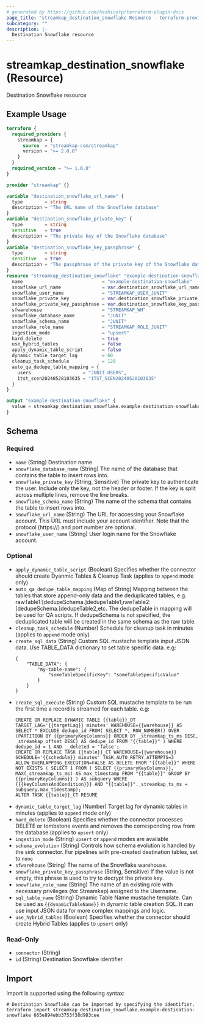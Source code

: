 ```yaml
---
# generated by https://github.com/hashicorp/terraform-plugin-docs
page_title: "streamkap_destination_snowflake Resource - terraform-provider-streamkap"
subcategory: ""
description: |-
  Destination Snowflake resource
---
```


# streamkap_destination_snowflake (Resource)

Destination Snowflake resource

## Example Usage

```terraform
terraform {
  required_providers {
    streamkap = {
      source  = "streamkap-com/streamkap"
      version = ">= 2.0.0"
    }
  }
  required_version = ">= 1.0.0"
}

provider "streamkap" {}

variable "destination_snowflake_url_name" {
  type        = string
  description = "The URL name of the Snowflake database"
}
variable "destination_snowflake_private_key" {
  type        = string
  sensitive   = true
  description = "The private key of the Snowflake database"
}
variable "destination_snowflake_key_passphrase" {
  type        = string
  sensitive   = true
  description = "The passphrase of the private key of the Snowflake database"
}
resource "streamkap_destination_snowflake" "example-destination-snowflake" {
  name                             = "example-destination-snowflake"
  snowflake_url_name               = var.destination_snowflake_url_name
  snowflake_user_name              = "STREAMKAP_USER_JUNIT"
  snowflake_private_key            = var.destination_snowflake_private_key
  snowflake_private_key_passphrase = var.destination_snowflake_key_passphrase
  sfwarehouse                      = "STREAMKAP_WH"
  snowflake_database_name          = "JUNIT"
  snowflake_schema_name            = "JUNIT"
  snowflake_role_name              = "STREAMKAP_ROLE_JUNIT"
  ingestion_mode                   = "upsert"
  hard_delete                      = true
  use_hybrid_tables                = false
  apply_dynamic_table_script       = false
  dynamic_table_target_lag         = 60
  cleanup_task_schedule            = 120
  auto_qa_dedupe_table_mapping = {
    users                   = "JUNIT.USERS",
    itst_scen20240528103635 = "ITST_SCEN20240528103635"
  }
}

output "example-destination-snowflake" {
  value = streamkap_destination_snowflake.example-destination-snowflake.id
}
```

<!-- schema generated by tfplugindocs -->
## Schema

### Required

- `name` (String) Destination name
- `snowflake_database_name` (String) The name of the database that contains the table to insert rows into.
- `snowflake_private_key` (String, Sensitive) The private key to authenticate the user. Include only the key, not the header or footer. If the key is split across multiple lines, remove the line breaks.
- `snowflake_schema_name` (String) The name of the schema that contains the table to insert rows into.
- `snowflake_url_name` (String) The URL for accessing your Snowflake account. This URL must include your account identifier. Note that the protocol (https://) and port number are optional.
- `snowflake_user_name` (String) User login name for the Snowflake account.

### Optional

- `apply_dynamic_table_script` (Boolean) Specifies whether the connector should create Dyanmic Tables & Cleanup Task (applies to `append` mode only)
- `auto_qa_dedupe_table_mapping` (Map of String) Mapping between the tables that store append-only data and the deduplicated tables, e.g. rawTable1:[dedupeSchema.]dedupeTable1,rawTable2:[dedupeSchema.]dedupeTable2,etc. The dedupeTable in mapping will be used for QA scripts. If dedupeSchema is not specified, the deduplicated table will be created in the same schema as the raw table.
- `cleanup_task_schedule` (Number) Schedule for cleanup task in minutes (applies to `append` mode only)
- `create_sql_data` (String) Custom SQL mustache template input JSON data. Use TABLE_DATA dictionary to set table specific data. e.g:
	```
	{
	    "TABLE_DATA": {
	        "my-table-name": {
	            "someTableSpecificKey": "someTableSpecificValue"
	        }
	    }
	}
	```
- `create_sql_execute` (String) Custom SQL mustache template to be run the first time a record is streamed for each table. e.g: 
	```
	CREATE OR REPLACE DYNAMIC TABLE {{table}}_DT TARGET_LAG='{{targetLag}} minutes' WAREHOUSE={{warehouse}} AS SELECT * EXCLUDE dedupe_id FROM( SELECT *, ROW_NUMBER() OVER (PARTITION BY {{primaryKeyColumns}} ORDER BY _streamkap_ts_ms DESC, _streamkap_offset DESC) AS dedupe_id FROM "{{table}}" ) WHERE dedupe_id = 1 AND __deleted = 'false';
	CREATE OR REPLACE TASK {{table}}_CT WAREHOUSE={{warehouse}} SCHEDULE='{{schedule}} minutes' TASK_AUTO_RETRY_ATTEMPTS=3 ALLOW_OVERLAPPING_EXECUTION=FALSE AS DELETE FROM "{{table}}" WHERE NOT EXISTS ( SELECT 1 FROM ( SELECT {{primaryKeyColumns}}, MAX(_streamkap_ts_ms) AS max_timestamp FROM "{{table}}" GROUP BY {{primaryKeyColumns}} ) AS subquery WHERE {{{keyColumnsAndCondition}}} AND "{{table}}"._streamkap_ts_ms = subquery.max_timestamp);
	ALTER TASK {{table}}_CT RESUME
	```
- `dynamic_table_target_lag` (Number) Target lag for dynamic tables in minutes (applies to `append` mode only)
- `hard_delete` (Boolean) Specifies whether the connector processes DELETE or tombstone events and removes the corresponding row from the database (applies to `upsert` only)
- `ingestion_mode` (String) `upsert` or `append` modes are available
- `schema_evolution` (String) Controls how schema evolution is handled by the sink connector. For pipelines with pre-created destination tables, set to `none`
- `sfwarehouse` (String) The name of the Snowflake warehouse.
- `snowflake_private_key_passphrase` (String, Sensitive) If the value is not empty, this phrase is used to try to decrypt the private key.
- `snowflake_role_name` (String) The name of an existing role with necessary privileges (for Streamkap) assigned to the Username.
- `sql_table_name` (String) Dynamic Table Name mustache template. Can be used as `{{dynamicTableName}}` in dynamic table creation SQL. It can use input JSON data for more complex mappings and logic.
- `use_hybrid_tables` (Boolean) Specifies whether the connector should create Hybrid Tables (applies to `upsert` only)

### Read-Only

- `connector` (String)
- `id` (String) Destination Snowflake identifier

## Import

Import is supported using the following syntax:

```shell
# Destination Snowflake can be imported by specifying the identifier.
terraform import streamkap_destination_snowflake.example-destination-snowflake 665e894ebb3753f38d983cee
```
